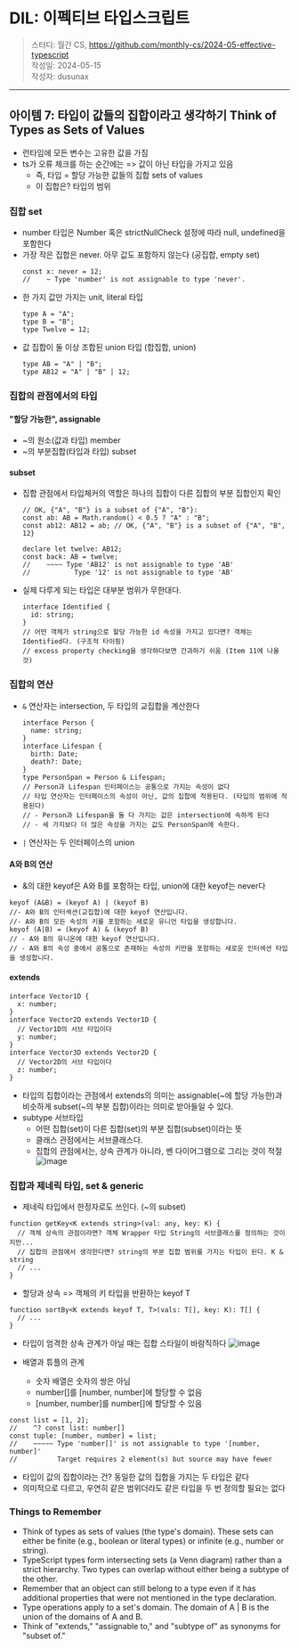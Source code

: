 # DIL: 이펙티브 타입스크립트

> 스터디: 월간 CS, https://github.com/monthly-cs/2024-05-effective-typescript  
> 작성일: 2024-05-15  
> 작성자: dusunax

---

## 아이템 7: 타입이 값들의 집합이라고 생각하기 Think of Types as Sets of Values

- 런타임에 모든 변수는 고유한 값을 가짐
- ts가 오류 체크를 하는 순간에는 => 값이 아닌 타입을 가지고 있음
  - 즉, 타입 = 할당 가능한 값들의 집합 sets of values
  - 이 집합은? 타입의 범위

### 집합 set

- number 타입은 Number 혹은 strictNullCheck 설정에 따라 null, undefined을 포함한다
- 가장 작은 집합은 never. 아무 값도 포함하지 않는다 (공집합, empty set)
  ```tsx
  const x: never = 12;
  //    ~ Type 'number' is not assignable to type 'never'.
  ```
- 한 가지 값만 가지는 unit, literal 타입
  ```tsx
  type A = "A";
  type B = "B";
  type Twelve = 12;
  ```
- 값 집합이 둘 이상 조합된 union 타입 (합집합, union)
  ```tsx
  type AB = "A" | "B";
  type AB12 = "A" | "B" | 12;
  ```

### 집합의 관점에서의 타입

#### "할당 가능한", assignable

- ~의 원소(값과 타입) member
- ~의 부분집합(타입과 타입) subset

#### subset

- 집합 관점에서 타입체커의 역할은 하나의 집합이 다른 집합의 부분 집합인지 확인

  ```tsx
  // OK, {"A", "B"} is a subset of {"A", "B"}:
  const ab: AB = Math.random() < 0.5 ? "A" : "B";
  const ab12: AB12 = ab; // OK, {"A", "B"} is a subset of {"A", "B", 12}

  declare let twelve: AB12;
  const back: AB = twelve;
  //    ~~~~ Type 'AB12' is not assignable to type 'AB'
  //           Type '12' is not assignable to type 'AB'
  ```

- 실제 다루게 되는 타입은 대부분 범위가 무한대다.
  ```tsx
  interface Identified {
    id: string;
  }
  // 어떤 객체가 string으로 할당 가능한 id 속성을 가지고 있다면? 객체는 Identified다. (구조적 타이핑)
  // excess property checking을 생각하다보면 간과하기 쉬움 (Item 11에 나올 것)
  ```

### 집합의 연산

- `&` 연산자는 intersection, 두 타입의 교집합을 계산한다
  ```tsx
  interface Person {
    name: string;
  }
  interface Lifespan {
    birth: Date;
    death?: Date;
  }
  type PersonSpan = Person & Lifespan;
  // Person과 Lifespan 인터페이스는 공통으로 가지는 속성이 없다
  // 타입 연산자는 인터페이스의 속성이 아닌, 값의 집합에 적용된다. (타입의 범위에 적용된다)
  // - Person과 Lifespan을 둘 다 가지는 값은 intersection에 속하게 된다
  // - 세 가지보다 더 많은 속성을 가지는 값도 PersonSpan에 속한다.
  ```
- `|` 연산자는 두 인터페이스의 union

#### A와 B의 연산

- &의 대한 keyof은 A와 B를 포함하는 타입, union에 대한 keyof는 never다

```tsx
keyof (A&B) = (keyof A) | (keyof B)
//- A와 B의 인터섹션(교집합)에 대한 keyof 연산입니다.
//- A와 B의 모든 속성의 키를 포함하는 새로운 유니언 타입을 생성합니다.
keyof (A|B) = (keyof A) & (keyof B)
// - A와 B의 유니온에 대한 keyof 연산입니다.
// - A와 B의 속성 중에서 공통으로 존재하는 속성의 키만을 포함하는 새로운 인터섹션 타입을 생성합니다.
```

#### extends

```tsx
interface Vector1D {
  x: number;
}
interface Vector2D extends Vector1D {
  // Vector1D의 서브 타입이다
  y: number;
}
interface Vector3D extends Vector2D {
  // Vector2D의 서브 타입이다
  z: number;
}
```

- 타입의 집합이라는 관점에서 extends의 의미는 assignable(~에 할당 가능한)과 비슷하게 subset(~의 부분 집합)이라는 의미로 받아들일 수 있다.
- subtype 서브타입
  - 어떤 집합(set)이 다른 집합(set)의 부분 집합(subset)이라는 뜻
  - 클래스 관점에서는 서브클래스다.
  - 집합의 관점에서는, 상속 관계가 아니라, 벤 다이어그램으로 그리는 것이 적절
    ![image](https://github.com/dusunax/blog/assets/94776135/c8c3c611-d0c9-4cfb-9457-5f7bcd82ddef)

### 집합과 제네릭 타입, set & generic

- 제네릭 타입에서 한정자로도 쓰인다. (~의 subset)

```tsx
function getKey<K extends string>(val: any, key: K) {
  // 객체 상속의 관점이라면? 객체 Wrapper 타입 String의 서브클래스를 정의하는 것이지만...
  // 집합의 관점에서 생각한다면? string의 부분 집합 범위를 가지는 타입이 된다. K & string
  // ...
}
```

- 할당과 상속 => 객체의 키 타입을 반환하는 keyof T

```tsx
function sortBy<K extends keyof T, T>(vals: T[], key: K): T[] {
  // ...
}
```

- 타입이 엄격한 상속 관계가 아닐 때는 집합 스타일이 바람직하다
  ![image](https://github.com/dusunax/blog/assets/94776135/7aa63431-0c3d-4296-aa21-9b720b7c5faf)

- 배열과 튜플의 관계
  - 숫자 배열은 숫자의 쌍은 아님
  - number[]를 [number, number]에 할당할 수 없음
  - [number, number]를 number[]에 할당할 수 있음

```tsx
const list = [1, 2];
//    ^? const list: number[]
const tuple: [number, number] = list;
//    ~~~~~ Type 'number[]' is not assignable to type '[number, number]'
//          Target requires 2 element(s) but source may have fewer
```

- 타입이 값의 집합이라는 건? 동일한 값의 집합을 가지는 두 타입은 같다
- 의미적으로 다르고, 우연히 같은 범위더라도 같은 타입을 두 번 정의할 필요는 없다

### Things to Remember

- Think of types as sets of values (the type's domain). These sets can either be finite (e.g., boolean or literal types) or infinite (e.g., number or string).
- TypeScript types form intersecting sets (a Venn diagram) rather than a strict hierarchy. Two types can overlap without either being a subtype of the other.
- Remember that an object can still belong to a type even if it has additional properties that were not mentioned in the type declaration.
- Type operations apply to a set's domain. The domain of A | B is the union of the domains of A and B.
- Think of "extends," "assignable to," and "subtype of" as synonyms for "subset of."
